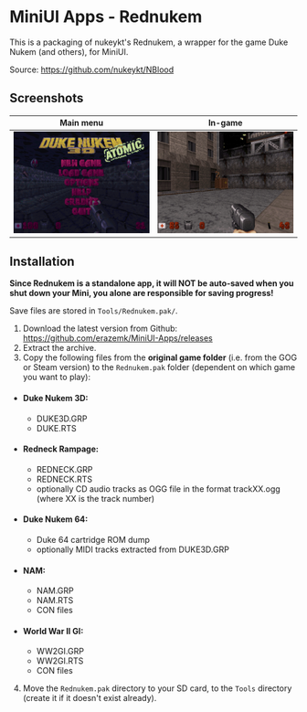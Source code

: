 # MiniUI Apps - Rednukem

This is a packaging of nukeykt's Rednukem, a wrapper for the game Duke Nukem (and others), for MiniUI.

Source: https://github.com/nukeykt/NBlood

## Screenshots

|                Main menu                 |                   In-game                   |
|:----------------------------------------:|:-------------------------------------------:|
| ![Rednukem - Menu](res/Rednukem_000.png) | ![Rednukem - In-Game](res/Rednukem_001.png) |

## Installation

**Since Rednukem is a standalone app, it will NOT be auto-saved when you shut down your Mini,
you alone are responsible for saving progress!**

Save files are stored in `Tools/Rednukem.pak/`.

1. Download the latest version from Github: https://github.com/erazemk/MiniUI-Apps/releases
2. Extract the archive.
3. Copy the following files from the **original game folder** (i.e. from the GOG or Steam version) to
the `Rednukem.pak` folder (dependent on which game you want to play):

- #### Duke Nukem 3D:
	- DUKE3D.GRP
	- DUKE.RTS

- #### Redneck Rampage:
	- REDNECK.GRP
	- REDNECK.RTS
	- optionally CD audio tracks as OGG file in the format trackXX.ogg (where XX is the track number)

- #### Duke Nukem 64:
	- Duke 64 cartridge ROM dump
	- optionally MIDI tracks extracted from DUKE3D.GRP

- #### NAM:
	- NAM.GRP
	- NAM.RTS
	- CON files

- #### World War II GI:
	- WW2GI.GRP
	- WW2GI.RTS
	- CON files

4. Move the `Rednukem.pak` directory to your SD card, to the `Tools` directory (create it if it doesn't exist already).
